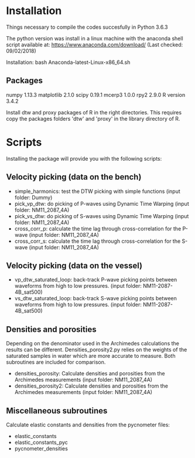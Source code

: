 # Installation

Things necessary to compile the codes succesfully in Python 3.6.3

The python version was install in a linux machine with the anaconda shell script
available at: https://www.anaconda.com/download/ (Last checked: 09/02/2018)

Installation:
bash Anaconda-latest-Linux-x86\_64.sh

## Packages

numpy 1.13.3
matplotlib 2.1.0
scipy 0.19.1
mcerp3 1.0.0
rpy2 2.9.0
R version 3.4.2

Install dtw and proxy packages of R in the right directories.  This requires
copy the packages folders 'dtw' and 'proxy' in the library directory of R.

# Scripts

Installing the package will provide you with the following scripts:

## Velocity picking (data on the bench)

 * simple\_harmonics: test the DTW picking with simple functions (input folder: Dummy)
 * pick\_vp\_dtw: do picking of P-waves using Dynamic Time Warping (input
   folder: NM11\_2087\_4A)
 * pick\_vs\_dtw: do picking of S-waves using Dynamic Time Warping (input
   folder: NM11\_2087\_4A)
 * cross\_corr\_p: calculate the time lag through cross-correlation for the
   P-wave (input folder: NM11\_2087\_4A)
 * cross\_corr\_s: calculate the time lag through cross-correlation for the
   S-wave (input folder: NM11\_2087\_4A)

## Velocity picking (data on the vessel)

 * vp\_dtw\_saturated\_loop: back-track P-wave picking points between waveforms
   from high to low pressures. (input folder: NM11-2087-4B\_sat500) 
 * vs\_dtw\_saturated\_loop: back-track S-wave picking points between waveforms
   from high to low pressures. (input folder: NM11-2087-4B\_sat500) 

## Densities and porosities

Depending on the denominator used in the Archimedes calculations the results
can be different.  Densities\_porosity2.py relies on the weights of the
saturated samples in water which are more accurate to measure.  Both
subroutines are included for comparison.

 * densities\_porosity: Calculate densities and porosities from the Archimedes
   measurements (input folder: NM11\_2087\_4A)
 * densities\_porosity2: Calculate densities and porosities from the Archimedes
   measurements (input folder: NM11\_2087\_4A)

## Miscellaneous subroutines

Calculate elastic constants and densities from the pycnometer files:

 * elastic\_constants
 * elastic\_constants\_pyc
 * pycnometer\_densities 
